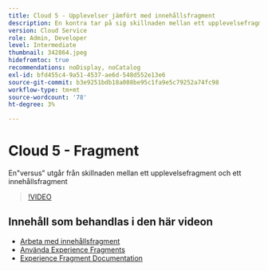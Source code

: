 ```yaml
---
title: Cloud 5 - Upplevelser jämfört med innehållsfragment
description: En kontra tar på sig skillnaden mellan ett upplevelsefragment och ett innehållsfragment
version: Cloud Service
role: Admin, Developer
level: Intermediate
thumbnail: 342864.jpeg
hidefromtoc: true
recommendations: noDisplay, noCatalog
exl-id: bfd455c4-9a51-4537-ae6d-548d552e13e6
source-git-commit: b3e9251bdb18a008be95c1fa9e5c79252a74fc98
workflow-type: tm+mt
source-wordcount: '78'
ht-degree: 3%

---
```


# Cloud 5 - Fragment

En&quot;versus&quot; utgår från skillnaden mellan ett upplevelsefragment och ett innehållsfragment

>[!VIDEO](https://video.tv.adobe.com/v/342864?quality=12&learn=on)

## Innehåll som behandlas i den här videon

+ [Arbeta med innehållsfragment](https://experienceleague.adobe.com/docs/experience-manager-cloud-service/content/assets/content-fragments/content-fragments.html)
+ [Använda Experience Fragments](https://experienceleague.adobe.com/docs/experience-manager-learn/sites/experience-fragments/experience-fragments-feature-video-use.html)
+ [Experience Fragment Documentation](https://experienceleague.adobe.com/docs/experience-manager-cloud-service/content/sites/authoring/fundamentals/experience-fragments.html)